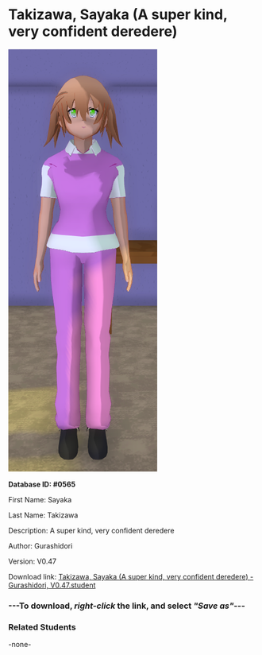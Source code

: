 # Takizawa, Sayaka (A super kind, very confident deredere)

<img src="Files/Images/Takizawa, Sayaka (A super kind, very confident deredere).png" title="Takizawa, Sayaka (A super kind, very confident deredere) - Gurashidori, V0.47">

**Database ID: #0565**

First Name: Sayaka

Last Name: Takizawa

Description: A super kind, very confident deredere

Author: Gurashidori

Version: V0.47

Download link: <a href="https://raw.githubusercontent.com/Arbiter1223/Daigaku-Gurashi-Custom-Students/master/Files/Studen%20Files/Takizawa%2C%20Sayaka%20(A%20super%20kind%2C%20very%20confident%20deredere)%20-%20Gurashidori%2C%20V0.47.student">Takizawa, Sayaka (A super kind, very confident deredere) - Gurashidori, V0.47.student</a>

### ---**To download, _right-click_ the link, and select _"Save as"_**---

### Related Students

-none-
